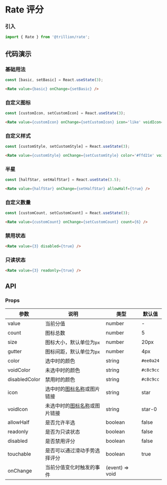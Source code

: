 # Rate 评分

### 引入

```js
import { Rate } from '@trillion/rate';
```

## 代码演示

### 基础用法

```js
const [basic, setBasic] = React.useState(3);
```
```html
<Rate value={basic} onChange={setBasic} />
```

### 自定义图标

```js
const [customIcon, setCustomIcon] = React.useState(3);
```
```html
<Rate value={customIcon} onChange={setCustomIcon} icon='like' voidIcon="like-o"/>
```

### 自定义样式

```js
const [customStyle, setCustomStyle] = React.useState(3);
```
```html
<Rate value={customStyle} onChange={setCustomStyle} color='#ffd21e' voidColor="#eee" voidIcon='star' />
```

### 半星

```js
const [halfStar, setHalfStar] = React.useState(3.5);
```
```html
<Rate value={halfStar} onChange={setHalfStar} allowHalf={true} />
```

### 自定义数量

```js
const [customCount, setCustomCount] = React.useState(3);
```
```html
<Rate value={customCount} onChange={setCustomCount} count={6} />
```

### 禁用状态

```html
<Rate value={3} disabled={true} />
```

### 只读状态 

```html
<Rate value={3} readonly={true} />
```

## API

### Props

| 参数 | 说明 | 类型 | 默认值 |
| --- | --- | --- | --- |
| value | 当前分值 | number | - |
| count | 图标总数 | number | 5 |
| size | 图标大小，默认单位为`px` | number | 20px |
| gutter | 图标间距，默认单位为`px` | number | 4px |
| color | 选中时的颜色 | string | `#ee0a24` |
| voidColor | 未选中时的颜色 | string | `#c8c9cc` |
| disabledColor | 禁用时的颜色 | string | `#c8c9cc` |
| icon | 选中时的[图标名称](#/zh-CN/icon)或图片链接 | string | star |
| voidIcon | 未选中时的[图标名称](#/zh-CN/icon)或图片链接 | string | star-0 |
| allowHalf | 是否允许半选 | boolean | false |
| readonly | 是否为只读状态 | boolean | false |
| disabled | 是否禁用评分 | boolean | false |
| touchable | 是否可以通过滑动手势选择评分 | boolean | true |
| onChange | 当前分值变化时触发的事件 | (event) => void |
